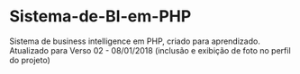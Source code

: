 # Sistema-de-BI-em-PHP
Sistema de business intelligence em PHP, criado para aprendizado.
Atualizado para Verso 02 - 08/01/2018 (inclusão e exibição de foto no perfil do projeto)
